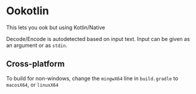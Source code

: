 # Ookotlin
This lets you ook but using Kotlin/Native

Decode/Encode is autodetected based on input text. Input can be given as an argument or as `stdin`.

## Cross-platform
To build for non-windows, change the `mingwX64` line in `build.gradle` to `macosX64`, or `linuxX64`